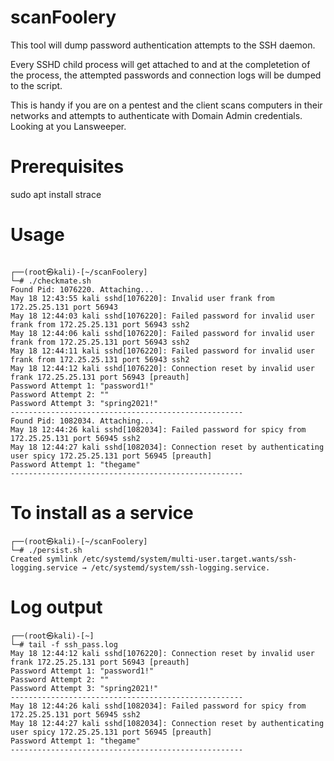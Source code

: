 # scanFoolery

This tool will dump password authentication attempts to the SSH daemon.

Every SSHD child process will get attached to and at the completetion of the process, the attempted passwords and connection logs will be dumped to the script.

This is handy if you are on a pentest and the client scans computers in their networks and attempts to authenticate with Domain Admin credentials. Looking at you Lansweeper.

# Prerequisites
sudo apt install strace

# Usage

```

┌──(root㉿kali)-[~/scanFoolery]
└─# ./checkmate.sh 
Found Pid: 1076220. Attaching...
May 18 12:43:55 kali sshd[1076220]: Invalid user frank from 172.25.25.131 port 56943
May 18 12:44:03 kali sshd[1076220]: Failed password for invalid user frank from 172.25.25.131 port 56943 ssh2
May 18 12:44:06 kali sshd[1076220]: Failed password for invalid user frank from 172.25.25.131 port 56943 ssh2
May 18 12:44:11 kali sshd[1076220]: Failed password for invalid user frank from 172.25.25.131 port 56943 ssh2
May 18 12:44:12 kali sshd[1076220]: Connection reset by invalid user frank 172.25.25.131 port 56943 [preauth]
Password Attempt 1: "password1!"
Password Attempt 2: ""
Password Attempt 3: "spring2021!"
----------------------------------------------------
Found Pid: 1082034. Attaching...
May 18 12:44:26 kali sshd[1082034]: Failed password for spicy from 172.25.25.131 port 56945 ssh2
May 18 12:44:27 kali sshd[1082034]: Connection reset by authenticating user spicy 172.25.25.131 port 56945 [preauth]
Password Attempt 1: "thegame"
----------------------------------------------------

```

# To install as a service
```
┌──(root㉿kali)-[~/scanFoolery]
└─# ./persist.sh 
Created symlink /etc/systemd/system/multi-user.target.wants/ssh-logging.service → /etc/systemd/system/ssh-logging.service.
```

# Log output
```
┌──(root㉿kali)-[~]
└─# tail -f ssh_pass.log 
May 18 12:44:12 kali sshd[1076220]: Connection reset by invalid user frank 172.25.25.131 port 56943 [preauth]
Password Attempt 1: "password1!"
Password Attempt 2: ""
Password Attempt 3: "spring2021!"
----------------------------------------------------
May 18 12:44:26 kali sshd[1082034]: Failed password for spicy from 172.25.25.131 port 56945 ssh2
May 18 12:44:27 kali sshd[1082034]: Connection reset by authenticating user spicy 172.25.25.131 port 56945 [preauth]
Password Attempt 1: "thegame"
----------------------------------------------------
```
